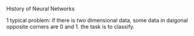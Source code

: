 History of Neural Networks

1 typical problem: if there is two dimensional data, some data in daigonal opposite corners are 0 and 1. the task is to classify. 
